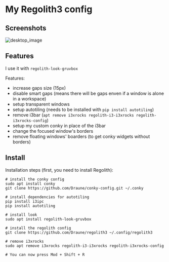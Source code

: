# My Regolith3 config

## Screenshots

![desktop_image](https://github.com/Draune/regolith3-config/blob/master/screenshots/desktop.png)

## Features

I use it with `regolith-look-gruvbox`

Features:
- increase gaps size (15px)
- disable smart gaps (means there will be gaps enven if a window is alone in a workspace)
- setup transparent windows
- setup autotiling (needs to be installed with `pip install autotiling`)
- remove i3bar (`apt remove i3xrocks regolith-i3-i3xrocks regolith-i3xrocks-config`)
- setup my custom conky in place of the i3bar
- change the focused window's borders
- remove floating windows' boarders (to get conky widgets without borders)

## Install

Installation steps (first, you need to install Regolith):

``` shell
# install the conky config
sudo apt install conky
git clone https://github.com/Draune/conky-config.git ~/.conky

# install dependencies for autotiling
pip install i3ipc
pip install autotiling

# install look
sudo apt install regolith-look-gruvbox

# install the regolith config
git clone https://github.com/Draune/regolith3 ~/.config/regolith3

# remove i3xrocks
sudo apt remove i3xrocks regolith-i3-i3xrocks regolith-i3xrocks-config

# You can now press Mod + Shift + R
```

